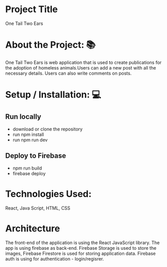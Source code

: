 # Project Title
One Tail Two Ears

# About the Project: 📚
One Tail Two Ears is web application that is used to create publications for the adoption of homeless animals.Users can add a new post with all the necessary details. Users can also write comments on posts.

# Setup / Installation: 💻
## Run locally
- download or clone the repository
 - run npm install
 - run npm run dev
  
 ## Deploy to Firebase

  - npm run build
  - firebase deploy

# Technologies Used:  
 React, Java Script, HTML, CSS

# Architecture 

The front-end of the application is using the React JavaScript library. The app is using firebase as back-end. Firebase Storage is used to store the images, Firebase Firestore is used for storing application data. Firebase auth is using for authentication - login/regisrer.
